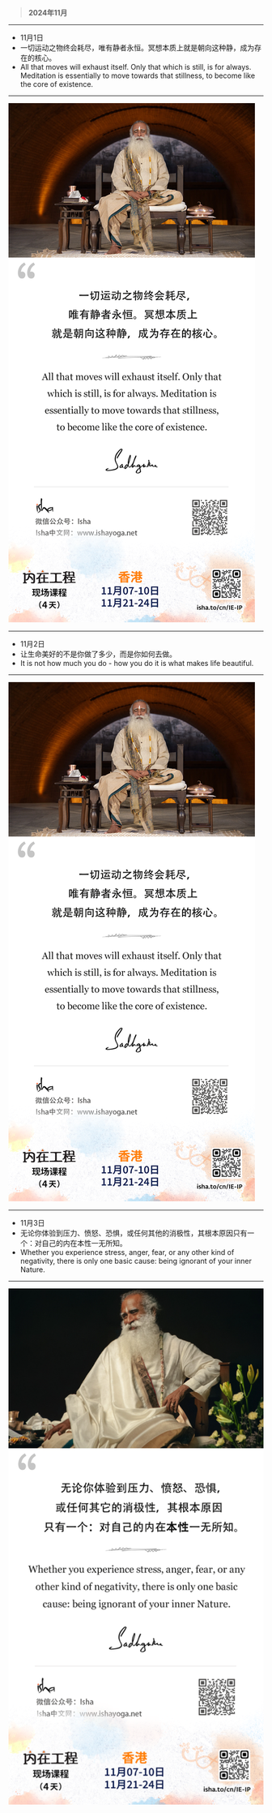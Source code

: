 > **2024年11月**
---
- 11月1日
- 一切运动之物终会耗尽，唯有静者永恒。冥想本质上就是朝向这种静，成为存在的核心。
- All that moves will exhaust itself. Only that which is still, is for always. Meditation is essentially to move towards that stillness, to become like the core of existence.
---
![](images/2024/11/2024.11.1.png)

---
- 11月2日
- 让生命美好的不是你做了多少，而是你如何去做。
- It is not how much you do - how you do it is what makes life beautiful.
---
![](images/2024/11/2024.11.1.png)

---
- 11月3日
- 无论你体验到压力、愤怒、恐惧，或任何其他的消极性，其根本原因只有一个：对自己的内在本性一无所知。
- Whether you experience stress, anger, fear, or any other kind of negativity, there is only one basic cause: being ignorant of your inner Nature.
---
![](images/2024/11/2024.11.3.png)